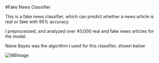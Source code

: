 #Fake News Classifier

This is a fake news classifier, which can predict whether a news article is real or fake with 95% accuracy. 

I preprocessed, and analyzed over 40,000 real and fake news articles for the model.

Naive Bayes was the algorithm I used for this classifier, shown below 

![NBImage](https://github.com/user-attachments/assets/8f6379c9-aa16-4c26-92e5-4db37e873b94)


